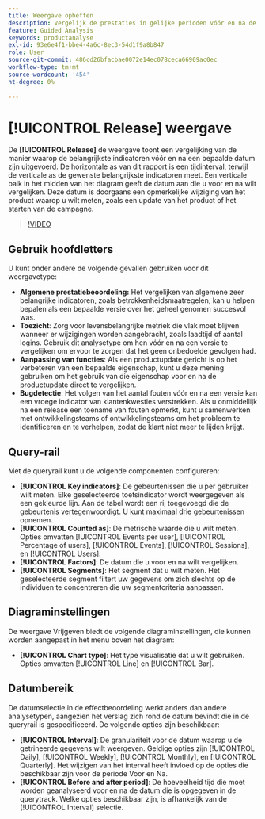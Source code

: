 ```yaml
---
title: Weergave opheffen
description: Vergelijk de prestaties in gelijke perioden vóór en na de release.
feature: Guided Analysis
keywords: productanalyse
exl-id: 93e6e4f1-bbe4-4a6c-8ec3-54d1f9a8b847
role: User
source-git-commit: 486cd26bfacbae0072e14ec078ceca66909ac0ec
workflow-type: tm+mt
source-wordcount: '454'
ht-degree: 0%

---
```


# [!UICONTROL Release] weergave

De **[!UICONTROL Release]** de weergave toont een vergelijking van de manier waarop de belangrijkste indicatoren vóór en na een bepaalde datum zijn uitgevoerd. De horizontale as van dit rapport is een tijdinterval, terwijl de verticale as de gewenste belangrijkste indicatoren meet. Een verticale balk in het midden van het diagram geeft de datum aan die u voor en na wilt vergelijken. Deze datum is doorgaans een opmerkelijke wijziging van het product waarop u wilt meten, zoals een update van het product of het starten van de campagne.

>[!VIDEO](https://video.tv.adobe.com/v/3421665/?learn=on)

## Gebruik hoofdletters

U kunt onder andere de volgende gevallen gebruiken voor dit weergavetype:

* **Algemene prestatiebeoordeling:** Het vergelijken van algemene zeer belangrijke indicatoren, zoals betrokkenheidsmaatregelen, kan u helpen bepalen als een bepaalde versie over het geheel genomen succesvol was.
* **Toezicht**: Zorg voor levensbelangrijke metriek die vlak moet blijven wanneer er wijzigingen worden aangebracht, zoals laadtijd of aantal logins. Gebruik dit analysetype om hen vóór en na een versie te vergelijken om ervoor te zorgen dat het geen onbedoelde gevolgen had.
* **Aanpassing van functies**: Als een productupdate gericht is op het verbeteren van een bepaalde eigenschap, kunt u deze mening gebruiken om het gebruik van die eigenschap voor en na de productupdate direct te vergelijken.
* **Bugdetectie**: Het volgen van het aantal fouten vóór en na een versie kan een vroege indicator van klantenkwesties verstrekken. Als u onmiddellijk na een release een toename van fouten opmerkt, kunt u samenwerken met ontwikkelingsteams of ontwikkelingsteams om het probleem te identificeren en te verhelpen, zodat de klant niet meer te lijden krijgt.

## Query-rail

Met de queryrail kunt u de volgende componenten configureren:

* **[!UICONTROL Key indicators]**: De gebeurtenissen die u per gebruiker wilt meten. Elke geselecteerde toetsindicator wordt weergegeven als een gekleurde lijn. Aan de tabel wordt een rij toegevoegd die de gebeurtenis vertegenwoordigt. U kunt maximaal drie gebeurtenissen opnemen.
* **[!UICONTROL Counted as]**: De metrische waarde die u wilt meten. Opties omvatten [!UICONTROL Events per user], [!UICONTROL Percentage of users], [!UICONTROL Events], [!UICONTROL Sessions], en [!UICONTROL Users].
* **[!UICONTROL Factors]**: De datum die u voor en na wilt vergelijken.
* **[!UICONTROL Segments]**: Het segment dat u wilt meten. Het geselecteerde segment filtert uw gegevens om zich slechts op de individuen te concentreren die uw segmentcriteria aanpassen.

## Diagraminstellingen

De weergave Vrijgeven biedt de volgende diagraminstellingen, die kunnen worden aangepast in het menu boven het diagram:

* **[!UICONTROL Chart type]**: Het type visualisatie dat u wilt gebruiken. Opties omvatten [!UICONTROL Line] en [!UICONTROL Bar].

## Datumbereik

De datumselectie in de effectbeoordeling werkt anders dan andere analysetypen, aangezien het verslag zich rond de datum bevindt die in de queryrail is gespecificeerd. De volgende opties zijn beschikbaar:

* **[!UICONTROL Interval]**: De granulariteit voor de datum waarop u de getrineerde gegevens wilt weergeven. Geldige opties zijn [!UICONTROL Daily], [!UICONTROL Weekly], [!UICONTROL Monthly], en [!UICONTROL Quarterly]. Het wijzigen van het interval heeft invloed op de opties die beschikbaar zijn voor de periode Voor en Na.
* **[!UICONTROL Before and after period]**: De hoeveelheid tijd die moet worden geanalyseerd voor en na de datum die is opgegeven in de querytrack. Welke opties beschikbaar zijn, is afhankelijk van de [!UICONTROL Interval] selectie.
